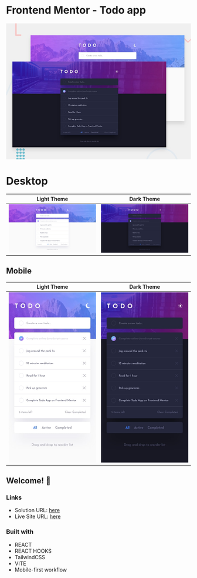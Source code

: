 # Frontend Mentor - Todo app

![Design preview for the Todo app coding challenge](./public/design/desktop-preview.jpg)

# Desktop

Light Theme | Dark Theme
--- | ---
![Design preview for mobile light](./public/design/desktop-design-light.jpg) | ![Design preview for mobile dark](./public/design/desktop-design-dark.jpg)

## Mobile

Light Theme | Dark Theme
--- | ---
![Design preview for mobile light](./public/design/mobile-design-light.jpg) | ![Design preview for mobile dark](./public/design/mobile-design-dark.jpg)

## Welcome! 👋


### Links

-   Solution URL: [here]()
-   Live Site URL: [here](https://todo-app-three-ashy.vercel.app/)

### Built with

-   REACT 
-   REACT HOOKS
-   TailwindCSS
-   VITE
-   Mobile-first workflow
